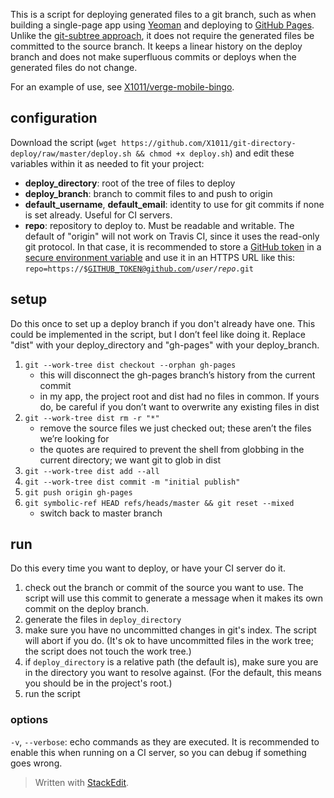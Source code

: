 This is a script for deploying generated files to a git branch, such as when building a single-page app using [Yeoman](http://yeoman.io) and deploying to [GitHub Pages](http://pages.github.com). Unlike the [git-subtree approach](http://yeoman.io/deployment.html), it does not require the generated files be committed to the source branch. It keeps a linear history on the deploy branch and does not make superfluous commits or deploys when the generated files do not change.

For an example of use, see [X1011/verge-mobile-bingo](https://github.com/X1011/verge-mobile-bingo).

## configuration
Download the script (`wget https://github.com/X1011/git-directory-deploy/raw/master/deploy.sh && chmod +x deploy.sh`) and edit these variables within it as needed to fit your project:

- **deploy_directory**: root of the tree of files to deploy
- **deploy_branch**: branch to commit files to and push to origin
- **default_username**, **default_email**: identity to use for git commits if none is set already. Useful for CI servers.
- **repo**: repository to deploy to. Must be readable and writable. The default of "origin" will not work on Travis CI, since it uses the read-only git protocol. In that case, it is recommended to store a [GitHub token](https://help.github.com/articles/creating-an-access-token-for-command-line-use) in a [secure environment variable](http://about.travis-ci.org/docs/user/build-configuration/#Secure-environment-variables) and use it in an HTTPS URL like this: <code>repo=https://$GITHUB_TOKEN@github.com/<i>user</i>/<i>repo</i>.git</code>

## setup
Do this once to set up a deploy branch if you don't already have one. This could be implemented in the script, but I don’t feel like doing it. Replace "dist" with your deploy_directory and "gh-pages" with your deploy_branch.

1. `git --work-tree dist checkout --orphan gh-pages`
	- this will disconnect the gh-pages branch’s history from the current commit
	- in my app, the project root and dist had no files in common. If yours do, be careful if you don’t want to overwrite any existing files in dist
2. `git --work-tree dist rm -r "*"`
	- remove the source files we just checked out; these aren’t the files we’re looking for
	- the quotes are required to prevent the shell from globbing in the current directory; we want git to glob in dist
3. `git --work-tree dist add --all`
4. `git --work-tree dist commit -m "initial publish"`
5. `git push origin gh-pages`
6. `git symbolic-ref HEAD refs/heads/master && git reset --mixed`
	- switch back to master branch

## run
Do this every time you want to deploy, or have your CI server do it.

1. check out the branch or commit of the source you want to use. The script will use this commit to generate a message when it makes its own commit on the deploy branch.
2. generate the files in `deploy_directory`
3. make sure you have no uncommitted changes in git's index. The script will abort if you do. (It's ok to have uncommitted files in the work tree; the script does not touch the work tree.)
4. if `deploy_directory` is a relative path (the default is), make sure you are in the directory you want to resolve against. (For the default, this means you should be in the project's root.)
5. run the script

### options
`-v`, `--verbose`: echo commands as they are executed. It is recommended to enable this when running on a CI server, so you can debug if something goes wrong.


> Written with [StackEdit](http://benweet.github.io/stackedit).
